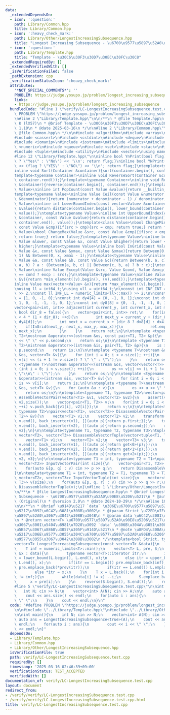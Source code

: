 ```yaml
---
data:
  _extendedDependsOn:
  - icon: ':question:'
    path: Library/Common.hpp
    title: Library/Common.hpp
  - icon: ':heavy_check_mark:'
    path: Library/Other/LongestIncreasingSubsequence.hpp
    title: "Longest Increasing Subsequence - \u6700\u9577\u5897\u52A0\u90E8\u5206\u5217"
  - icon: ':question:'
    path: Library/Template.hpp
    title: "Template - \u30C6\u30F3\u30D7\u30EC\u30FC\u30C8"
  _extendedRequiredBy: []
  _extendedVerifiedWith: []
  _isVerificationFailed: false
  _pathExtension: cpp
  _verificationStatusIcon: ':heavy_check_mark:'
  attributes:
    '*NOT_SPECIAL_COMMENTS*': ''
    PROBLEM: https://judge.yosupo.jp/problem/longest_increasing_subsequence
    links:
    - https://judge.yosupo.jp/problem/longest_increasing_subsequence
  bundledCode: "#line 1 \"verify/LC-LongestIncreasingSubsequence.test.cpp\"\n#define\
    \ PROBLEM \"https://judge.yosupo.jp/problem/longest_increasing_subsequence\"\n\
    \n#line 2 \"Library/Template.hpp\"\n\n/**\n * @file Template.hpp\n * @author log\
    \ K (lX57)\n * @brief Template - \u30C6\u30F3\u30D7\u30EC\u30FC\u30C8\n * @version\
    \ 1.10\n * @date 2025-03-16\n */\n\n#line 2 \"Library/Common.hpp\"\n\n/**\n *\
    \ @file Common.hpp\n */\n\n#include <algorithm>\n#include <array>\n#include <bitset>\n\
    #include <cassert>\n#include <cstdint>\n#include <deque>\n#include <functional>\n\
    #include <iomanip>\n#include <iostream>\n#include <limits>\n#include <map>\n#include\
    \ <numeric>\n#include <queue>\n#include <set>\n#include <stack>\n#include <string>\n\
    #include <tuple>\n#include <utility>\n#include <vector>\nusing namespace std;\n\
    #line 12 \"Library/Template.hpp\"\n\ninline bool YnPrint(bool flag){cout << (flag\
    \ ? \"Yes\" : \"No\") << '\\n'; return flag;}\ninline bool YNPrint(bool flag){cout\
    \ << (flag ? \"YES\" : \"NO\") << '\\n'; return flag;}\ntemplate<typename Container>\n\
    inline void Sort(Container &container){sort(container.begin(), container.end());}\n\
    template<typename Container>\ninline void ReverseSort(Container &container){sort(container.rbegin(),\
    \ container.rend());}\ntemplate<typename Container>\ninline void Reverse(Container\
    \ &container){reverse(container.begin(), container.end());}\ntemplate<typename\
    \ Value>\ninline int PopCount(const Value &value){return __builtin_popcount(value);}\n\
    template<typename Value>\ninline Value Ceil(const Value &numerator, const Value\
    \ &denominator){return (numerator + denominator - 1) / denominator;}\ntemplate<typename\
    \ Value>\ninline int LowerBoundIndex(const vector<Value> &container, const Value\
    \ &value){return distance(container.begin(), lower_bound(container.begin(), container.end(),\
    \ value));}\ntemplate<typename Value>\ninline int UpperBoundIndex(const vector<Value>\
    \ &container, const Value &value){return distance(container.begin(), upper_bound(container.begin(),\
    \ container.end(), value));}\ntemplate<class Value>\nbool ChangeMin(Value &src,\
    \ const Value &cmp){if(src > cmp){src = cmp; return true;} return false;}\ntemplate<class\
    \ Value>\nbool ChangeMax(Value &src, const Value &cmp){if(src < cmp){src = cmp;\
    \ return true;} return false;}\ntemplate<typename Value>\ninline bool Between(const\
    \ Value &lower, const Value &x, const Value &higher){return lower <= x && x <=\
    \ higher;}\ntemplate<typename Value>\ninline bool InGrid(const Value &y, const\
    \ Value &x, const Value &ymax, const Value &xmax){return Between(0, y, ymax -\
    \ 1) && Between(0, x, xmax - 1);}\ntemplate<typename Value>\ninline Value Median(const\
    \ Value &a, const Value &b, const Value &c){return Between(b, a, c) || Between(c,\
    \ a, b) ? a : (Between(a, b, c) || Between(c, b, a) ? b : c);}\ntemplate<typename\
    \ Value>\ninline Value Except(Value &src, Value &cond, Value &excp){return (src\
    \ == cond ? excp : src);}\n\ntemplate<typename Value>\ninline Value min(vector<Value>\
    \ &v){return *min_element((v).begin(), (v).end());}\ntemplate<typename Value>\n\
    inline Value max(vector<Value> &v){return *max_element((v).begin(), (v).end());}\n\
    \nusing ll = int64_t;\nusing ull = uint64_t;\n\nconst int INF_INT = numeric_limits<int>::max()\
    \ >> 2;\nconst ll INF_LL = numeric_limits<ll>::max() >> 2;\n\nconst int dx4[4]\
    \ = {1, 0, -1, 0};\nconst int dy4[4] = {0, -1, 0, 1};\nconst int dx8[8] = {1,\
    \ 1, 0, -1, -1, -1, 0, 1};\nconst int dy8[8] = {0, -1, -1, -1, 0, 1, 1, 1};\n\n\
    vector<pair<int, int>> adjacent(int current_y, int current_x, int max_y, int max_x,\
    \ bool dir_8 = false){\n    vector<pair<int, int>> ret;\n    for(int d = 0; d\
    \ < 4 * (1 + dir_8); ++d){\n        int next_y = current_y + (dir_8 ? dy8[d] :\
    \ dy4[d]);\n        int next_x = current_x + (dir_8 ? dx8[d] : dx4[d]);\n    \
    \    if(InGrid(next_y, next_x, max_y, max_x)){\n            ret.emplace_back(next_y,\
    \ next_x);\n        }\n    }\n    return ret;\n}\n\ntemplate <typename T1, typename\
    \ T2>\nostream &operator<<(ostream &os, const pair<T1, T2> &p){\n    os << p.first\
    \ << \" \" << p.second;\n    return os;\n}\n\ntemplate <typename T1, typename\
    \ T2>\nistream &operator>>(istream &is, pair<T1, T2> &p){\n    is >> p.first >>\
    \ p.second;\n    return is;\n}\n\ntemplate <typename T>\nostream &operator<<(ostream\
    \ &os, vector<T> &v){\n    for (int i = 0; i < v.size(); ++i){\n        os <<\
    \ v[i] << (i + 1 != v.size() ? \" \" : \"\");\n    }\n    return os;\n}\n\ntemplate\
    \ <typename T>\nostream &operator<<(ostream &os, vector<vector<T>> &v){\n    for\
    \ (int i = 0; i < v.size(); ++i){\n        os << v[i] << (i + 1 != v.size() ?\
    \ \"\\n\" : \"\");\n    }\n    return os;\n}\n\ntemplate <typename T>\nistream\
    \ &operator>>(istream &is, vector<T> &v){\n    for (int i = 0; i < v.size(); ++i)\
    \ is >> v[i];\n    return is;\n}\n\ntemplate <typename T>\nostream &operator<<(ostream\
    \ &os, set<T> &v){\n    for (auto &u : v){\n        os << u << \" \";\n    }\n\
    \    return os;\n}\n\ntemplate<typename T1, typename T2>\nvector<pair<T1, T2>>\
    \ AssembleVectorPair(vector<T1> &v1, vector<T2> &v2){\n    assert(v1.size() ==\
    \ v2.size());\n    vector<pair<T1, T2>> v;\n    for(int i = 0; i < v1.size();\
    \ ++i) v.push_back({v1[i], v2[i]});\n    return v;\n}\n\ntemplate<typename T1,\
    \ typename T2>\npair<vector<T1>, vector<T2>> DisassembleVectorPair(vector<pair<T1,\
    \ T2>> &v){\n    vector<T1> v1;\n    vector<T2> v2;\n    transform(v.begin(),\
    \ v.end(), back_inserter(v1), [](auto p){return p.first;});\n    transform(v.begin(),\
    \ v.end(), back_inserter(v2), [](auto p){return p.second;});\n    return {v1,\
    \ v2};\n}\n\ntemplate<typename T1, typename T2, typename T3>\ntuple<vector<T1>,\
    \ vector<T2>, vector<T3>> DisassembleVectorTuple(vector<tuple<T1, T2, T3>> &v){\n\
    \    vector<T1> v1;\n    vector<T2> v2;\n    vector<T3> v3;\n    transform(v.begin(),\
    \ v.end(), back_inserter(v1), [](auto p){return get<0>(p);});\n    transform(v.begin(),\
    \ v.end(), back_inserter(v2), [](auto p){return get<1>(p);});\n    transform(v.begin(),\
    \ v.end(), back_inserter(v3), [](auto p){return get<2>(p);});\n    return {v1,\
    \ v2, v3};\n}\n\ntemplate<typename T1 = int, typename T2 = T1>\npair<vector<T1>,\
    \ vector<T2>> InputVectorPair(int size){\n    vector<pair<T1, T2>> v(size);\n\
    \    for(auto &[p, q] : v) cin >> p >> q;\n    return DisassembleVectorPair(v);\n\
    }\n\ntemplate<typename T1 = int, typename T2 = T1, typename T3 = T1>\ntuple<vector<T1>,\
    \ vector<T2>, vector<T3>> InputVectorTuple(int size){\n    vector<tuple<T1, T2,\
    \ T3>> v(size);\n    for(auto &[p, q, r] : v) cin >> p >> q >> r;\n    return\
    \ DisassembleVectorTuple(v);\n}\n#line 1 \"Library/Other/LongestIncreasingSubsequence.hpp\"\
    \n/**\n * @file LongestIncreasingSubsequence.hpp\n * @brief Longest Increasing\
    \ Subsequence - \u6700\u9577\u5897\u52A0\u90E8\u5206\u5217\n * @author ei1333\
    \ (Original)\n * @version 2.0\n * @date 2024-10-29\n */\n\n#line 10 \"Library/Other/LongestIncreasingSubsequence.hpp\"\
    \n\n/**\n * @brief \u914D\u5217 `data` \u306E\u6700\u9577\u5897\u52A0\u90E8\u5206\
    \u5217\u3092\u6C42\u3081\u308B\u3002\n * @tparam Strict \u72ED\u7FA9\u5358\u8ABF\
    \u5897\u52A0\u3067\u3042\u308B\u304B\n * @param data \u6C42\u3081\u308B\u914D\u5217\
    \n * @return vector<T> \u6700\u9577\u5897\u52A0\u90E8\u5206\u5217\u306E 1 \u3064\
    \u3067\u3001\u5404\u8981\u7D20\u3092 `data` \u306B\u304A\u3051\u308B\u6DFB\u3048\
    \u5B57\u3067\u8868\u3057\u305F\u914D\u5217\n * @note \u8FD4\u308A\u5024\u306E\u914D\
    \u5217\u306E\u9577\u3055\u304C\u6700\u9577\u5897\u52A0\u90E8\u5206\u5217\u306E\
    \u9577\u3055\u3067\u3042\u308B\u3002\n */\ntemplate<bool Strict, typename T>\n\
    vector<T> LongestIncreasingSubsequence(const vector<T> &data){\n    int N = (int)data.size();\n\
    \    T inf = numeric_limits<T>::min();\n    vector<T> L, pre, S;\n    for(auto\
    \ &x : data){\n        typename vector<T>::iterator itr;\n        if(Strict) itr\
    \ = lower_bound(L.begin(), L.end(), x);\n        else itr = upper_bound(L.begin(),\
    \ L.end(), x);\n        if(itr == L.begin()) pre.emplace_back(inf);\n        else\
    \ pre.emplace_back(*prev(itr));\n        if(itr == L.end()) L.emplace_back(x);\n\
    \        else *itr = x;\n    }\n    T x = L.back();\n    for(int i = N - 1; x\
    \ != inf;){\n        while(data[i] != x) --i;\n        S.emplace_back(i);\n  \
    \      x = pre[i];\n    }\n    reverse(S.begin(), S.end());\n    return S;\n}\n\
    #line 5 \"verify/LC-LongestIncreasingSubsequence.test.cpp\"\n\nint main(){\n \
    \   int N; cin >> N;\n    vector<int> A(N); cin >> A;\n\n    auto ans = LongestIncreasingSubsequence<true>(A);\n\
    \    cout << ans.size() << endl;\n    for(auto i : ans){\n        cout << i <<\
    \ \" \";\n    }\n    cout << endl;\n}\n"
  code: "#define PROBLEM \"https://judge.yosupo.jp/problem/longest_increasing_subsequence\"\
    \n\n#include \"../Library/Template.hpp\"\n#include \"../Library/Other/LongestIncreasingSubsequence.hpp\"\
    \n\nint main(){\n    int N; cin >> N;\n    vector<int> A(N); cin >> A;\n\n   \
    \ auto ans = LongestIncreasingSubsequence<true>(A);\n    cout << ans.size() <<\
    \ endl;\n    for(auto i : ans){\n        cout << i << \" \";\n    }\n    cout\
    \ << endl;\n}"
  dependsOn:
  - Library/Template.hpp
  - Library/Common.hpp
  - Library/Other/LongestIncreasingSubsequence.hpp
  isVerificationFile: true
  path: verify/LC-LongestIncreasingSubsequence.test.cpp
  requiredBy: []
  timestamp: '2025-03-16 02:46:39+09:00'
  verificationStatus: TEST_ACCEPTED
  verifiedWith: []
documentation_of: verify/LC-LongestIncreasingSubsequence.test.cpp
layout: document
redirect_from:
- /verify/verify/LC-LongestIncreasingSubsequence.test.cpp
- /verify/verify/LC-LongestIncreasingSubsequence.test.cpp.html
title: verify/LC-LongestIncreasingSubsequence.test.cpp
---
```

